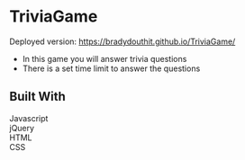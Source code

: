 # TriviaGame
Deployed version: https://bradydouthit.github.io/TriviaGame/
* In this game you will answer trivia questions
* There is a set time limit to answer the questions
## Built With
Javascript  
jQuery  
HTML  
CSS  
